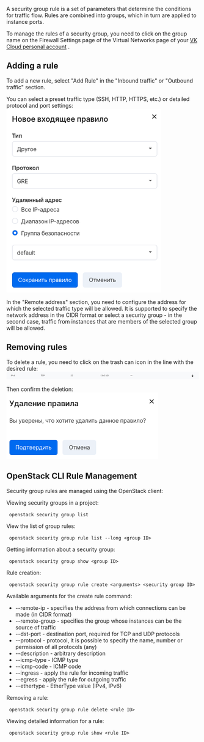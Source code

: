 A security group rule is a set of parameters that determine the conditions for traffic flow. Rules are combined into groups, which in turn are applied to instance ports.

To manage the rules of a security group, you need to click on the group name on the Firewall Settings page of the Virtual Networks page of your [VK Cloud personal account](https://mcs.mail.ru/app/services/infra/firewall/) .

## Adding a rule

To add a new rule, select "Add Rule" in the "Inbound traffic" or "Outbound traffic" section.

You can select a preset traffic type (SSH, HTTP, HTTPS, etc.) or detailed protocol and port settings:![](./assets/1597687740850-snimok-ekrana-2020-08-17-v-21.07.48.png)

In the "Remote address" section, you need to configure the address for which the selected traffic type will be allowed. It is supported to specify the network address in the CIDR format or select a security group - in the second case, traffic from instances that are members of the selected group will be allowed.

## Removing rules

To delete a rule, you need to click on the trash can icon in the line with the desired rule:![](./assets/1597688090790-snimok-ekrana-2020-08-17-v-21.14.41.png)

Then confirm the deletion:![](./assets/1597688139474-snimok-ekrana-2020-08-17-v-21.15.23.png)

## OpenStack CLI Rule Management

Security group rules are managed using the OpenStack client:

Viewing security groups in a project:

```
 openstack security group list
```

View the list of group rules:

```
 openstack security group rule list --long <group ID>
```

Getting information about a security group:

```
 openstack security group show <group ID>
```

Rule creation:

```
 openstack security group rule create <arguments> <security group ID>
```

Available arguments for the create rule command:

- \--remote-ip - specifies the address from which connections can be made (in CIDR format)
- \--remote-group - specifies the group whose instances can be the source of traffic
- \--dst-port - destination port, required for TCP and UDP protocols
- \--protocol - protocol, it is possible to specify the name, number or permission of all protocols (any)
- \--description - arbitrary description
- \--icmp-type - ICMP type
- \--icmp-code - ICMP code
- \--ingress - apply the rule for incoming traffic
- \--egress - apply the rule for outgoing traffic
- \--ethertype - EtherType value (IPv4, IPv6)

Removing a rule:

```
 openstack security group rule delete <rule ID>
```

Viewing detailed information for a rule:

```
 openstack security group rule show <rule ID>
```
